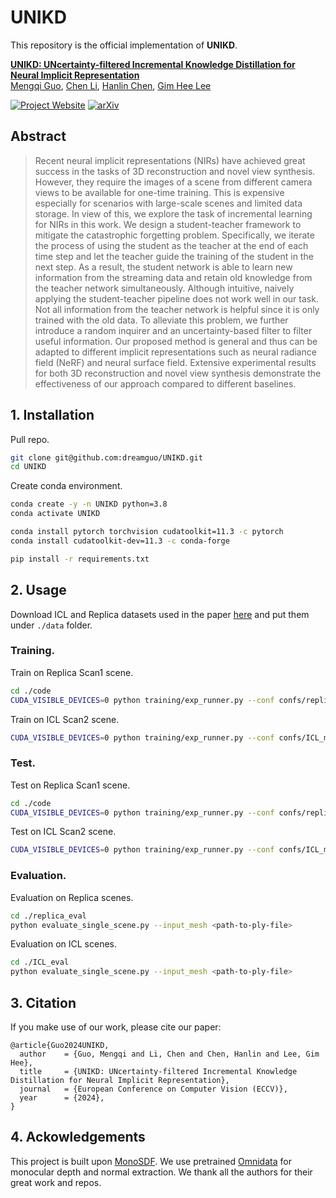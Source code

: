 # UNIKD

This repository is the official implementation of **UNIKD**.

**[UNIKD: UNcertainty-filtered Incremental Knowledge Distillation for Neural Implicit Representation](https://dreamguo.github.io/projects/UNIKD/)**
<br/>
[Mengqi Guo](https://dreamguo.github.io/), [Chen Li](https://chaneyddtt.github.io/), [Hanlin Chen](https://hlinchen.github.io/), [Gim Hee Lee](https://www.comp.nus.edu.sg/~leegh/)
<br/>

[![Project Website](https://img.shields.io/badge/Project-Website-orange)](https://dreamguo.github.io/projects/UNIKD/) [![arXiv](https://img.shields.io/badge/arXiv-2311.14603-b31b1b.svg)](https://arxiv.org/pdf/2212.10950)


## Abstract
> Recent neural implicit representations (NIRs) have achieved great success in the tasks of 3D reconstruction and novel view synthesis. However, they require the images of a scene from different camera views to be available for one-time training. This is expensive especially for scenarios with large-scale scenes and limited data storage. In view of this, we explore the task of incremental learning for NIRs in this work. We design a student-teacher framework to mitigate the catastrophic forgetting problem. Specifically, we iterate the process of using the student as the teacher at the end of each time step and let the teacher guide the training of the student in the next step. As a result, the student network is able to learn new information from the streaming data and retain old knowledge from the teacher network simultaneously. Although intuitive, naively applying the student-teacher pipeline does not work well in our task. Not all information from the teacher network is helpful since it is only trained with the old data. To alleviate this problem, we further introduce a random inquirer and an uncertainty-based filter to filter useful information. Our proposed method is general and thus can be adapted to different implicit representations such as neural radiance field (NeRF) and neural surface field. Extensive experimental results for both 3D reconstruction and novel view synthesis demonstrate the effectiveness of our approach compared to different baselines.

## 1. Installation

Pull repo.
```sh
git clone git@github.com:dreamguo/UNIKD.git
cd UNIKD
```

Create conda environment.
```sh
conda create -y -n UNIKD python=3.8
conda activate UNIKD

conda install pytorch torchvision cudatoolkit=11.3 -c pytorch
conda install cudatoolkit-dev=11.3 -c conda-forge

pip install -r requirements.txt
```

## 2. Usage

Download ICL and Replica datasets used in the paper [here](https://huggingface.co/datasets/dreamer001/UNIKD_dataset/blob/main/data.zip) and put them under `./data` folder. 


### Training.
Train on Replica Scan1 scene.
```sh
cd ./code
CUDA_VISIBLE_DEVICES=0 python training/exp_runner.py --conf confs/replica_mlp.conf --scan_id 1 --nepochs 2000 --training_type ours
```

Train on ICL Scan2 scene.
```sh
CUDA_VISIBLE_DEVICES=0 python training/exp_runner.py --conf confs/ICL_mlp.conf --scan_id 2 --gt_depth 1 --training_type ours
```


### Test.
Test on Replica Scan1 scene.
```sh
cd ./code
CUDA_VISIBLE_DEVICES=0 python training/exp_runner.py --conf confs/replica_mlp.conf --scan_id 1 --incre_timestamp <file_name> --training_type ours --infer 1
```

Test on ICL Scan2 scene.
```sh
CUDA_VISIBLE_DEVICES=0 python training/exp_runner.py --conf confs/ICL_mlp.conf --scan_id 2 --incre_timestamp <file_name> --training_type ours --infer 1
```


### Evaluation.
Evaluation on Replica scenes.
```sh
cd ./replica_eval
python evaluate_single_scene.py --input_mesh <path-to-ply-file>
```

Evaluation on ICL scenes.
```sh
cd ./ICL_eval
python evaluate_single_scene.py --input_mesh <path-to-ply-file>
```



## 3. Citation

If you make use of our work, please cite our paper:
```
@article{Guo2024UNIKD,
  author    = {Guo, Mengqi and Li, Chen and Chen, Hanlin and Lee, Gim Hee},
  title     = {UNIKD: UNcertainty-filtered Incremental Knowledge Distillation for Neural Implicit Representation},
  journal   = {European Conference on Computer Vision (ECCV)},
  year      = {2024},
}
```

## 4. Ackowledgements

This project is built upon [MonoSDF](https://github.com/autonomousvision/monosdf). We use pretrained [Omnidata](https://omnidata.vision) for monocular depth and normal extraction. We thank all the authors for their great work and repos. 
